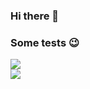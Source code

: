 ### Hi there 👋

### Some tests :wink: 

<img src="https://i.imgur.com/G6Tnuzf.png">
<br>
<img src="https://i.imgur.com/FeLkPbt.png">
